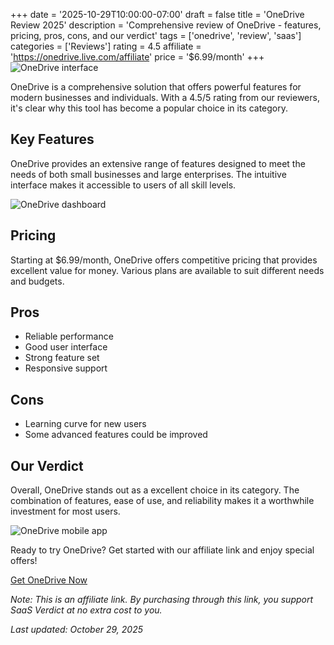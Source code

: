 ﻿+++
date = '2025-10-29T10:00:00-07:00'
draft = false
title = 'OneDrive Review 2025'
description = 'Comprehensive review of OneDrive - features, pricing, pros, cons, and our verdict'
tags = ['onedrive', 'review', 'saas']
categories = ['Reviews']
rating = 4.5
affiliate = 'https://onedrive.live.com/affiliate'
price = '$6.99/month'
+++
![OneDrive interface](/images/onedrive-1.jpg)

OneDrive is a comprehensive solution that offers powerful features for modern businesses and individuals. With a 4.5/5 rating from our reviewers, it's clear why this tool has become a popular choice in its category.

## Key Features

OneDrive provides an extensive range of features designed to meet the needs of both small businesses and large enterprises. The intuitive interface makes it accessible to users of all skill levels.

![OneDrive dashboard](/images/onedrive-2.jpg)

## Pricing

Starting at $6.99/month, OneDrive offers competitive pricing that provides excellent value for money. Various plans are available to suit different needs and budgets.

## Pros

- Reliable performance
- Good user interface
- Strong feature set
- Responsive support


## Cons

- Learning curve for new users
- Some advanced features could be improved


## Our Verdict

Overall, OneDrive stands out as a excellent choice in its category. The combination of features, ease of use, and reliability makes it a worthwhile investment for most users.

![OneDrive mobile app](/images/onedrive-3.jpg)

Ready to try OneDrive? Get started with our affiliate link and enjoy special offers!

[Get OneDrive Now](https://onedrive.live.com/affiliate)

*Note: This is an affiliate link. By purchasing through this link, you support SaaS Verdict at no extra cost to you.*

*Last updated: October 29, 2025*
